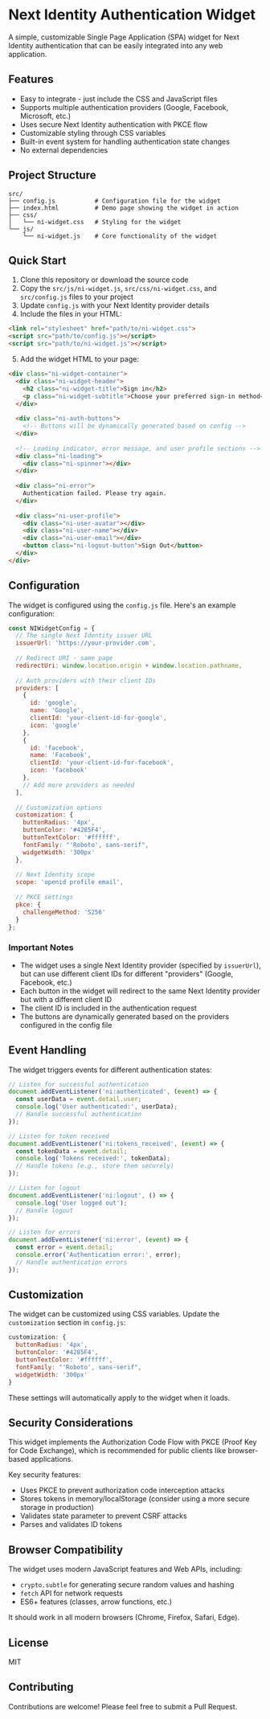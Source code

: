 # Next Identity Authentication Widget

A simple, customizable Single Page Application (SPA) widget for Next Identity authentication that can be easily integrated into any web application.

## Features

- Easy to integrate - just include the CSS and JavaScript files
- Supports multiple authentication providers (Google, Facebook, Microsoft, etc.)
- Uses secure Next Identity authentication with PKCE flow
- Customizable styling through CSS variables
- Built-in event system for handling authentication state changes
- No external dependencies

## Project Structure

```
src/
├── config.js           # Configuration file for the widget
├── index.html          # Demo page showing the widget in action
├── css/
│   └── ni-widget.css   # Styling for the widget
└── js/
    └── ni-widget.js    # Core functionality of the widget
```

## Quick Start

1. Clone this repository or download the source code
2. Copy the `src/js/ni-widget.js`, `src/css/ni-widget.css`, and `src/config.js` files to your project
3. Update `config.js` with your Next Identity provider details
4. Include the files in your HTML:

```html
<link rel="stylesheet" href="path/to/ni-widget.css">
<script src="path/to/config.js"></script>
<script src="path/to/ni-widget.js"></script>
```

5. Add the widget HTML to your page:

```html
<div class="ni-widget-container">
  <div class="ni-widget-header">
    <h2 class="ni-widget-title">Sign in</h2>
    <p class="ni-widget-subtitle">Choose your preferred sign-in method</p>
  </div>
  
  <div class="ni-auth-buttons">
    <!-- Buttons will be dynamically generated based on config -->
  </div>
  
  <!-- Loading indicator, error message, and user profile sections -->
  <div class="ni-loading">
    <div class="ni-spinner"></div>
  </div>
  
  <div class="ni-error">
    Authentication failed. Please try again.
  </div>
  
  <div class="ni-user-profile">
    <div class="ni-user-avatar"></div>
    <div class="ni-user-name"></div>
    <div class="ni-user-email"></div>
    <button class="ni-logout-button">Sign Out</button>
  </div>
</div>
```

## Configuration

The widget is configured using the `config.js` file. Here's an example configuration:

```javascript
const NIWidgetConfig = {
  // The single Next Identity issuer URL
  issuerUrl: 'https://your-provider.com',
  
  // Redirect URI - same page
  redirectUri: window.location.origin + window.location.pathname,
  
  // Auth providers with their client IDs
  providers: [
    {
      id: 'google',
      name: 'Google',
      clientId: 'your-client-id-for-google',
      icon: 'google'
    },
    {
      id: 'facebook',
      name: 'Facebook',
      clientId: 'your-client-id-for-facebook',
      icon: 'facebook'
    },
    // Add more providers as needed
  ],
  
  // Customization options
  customization: {
    buttonRadius: '4px',
    buttonColor: '#4285F4',
    buttonTextColor: '#ffffff',
    fontFamily: "'Roboto', sans-serif",
    widgetWidth: '300px'
  },
  
  // Next Identity scope
  scope: 'openid profile email',
  
  // PKCE settings
  pkce: {
    challengeMethod: 'S256'
  }
};
```

### Important Notes

- The widget uses a single Next Identity provider (specified by `issuerUrl`), but can use different client IDs for different "providers" (Google, Facebook, etc.)
- Each button in the widget will redirect to the same Next Identity provider but with a different client ID
- The client ID is included in the authentication request
- The buttons are dynamically generated based on the providers configured in the config file

## Event Handling

The widget triggers events for different authentication states:

```javascript
// Listen for successful authentication
document.addEventListener('ni:authenticated', (event) => {
  const userData = event.detail.user;
  console.log('User authenticated:', userData);
  // Handle successful authentication
});

// Listen for token received
document.addEventListener('ni:tokens_received', (event) => {
  const tokenData = event.detail;
  console.log('Tokens received:', tokenData);
  // Handle tokens (e.g., store them securely)
});

// Listen for logout
document.addEventListener('ni:logout', () => {
  console.log('User logged out');
  // Handle logout
});

// Listen for errors
document.addEventListener('ni:error', (event) => {
  const error = event.detail;
  console.error('Authentication error:', error);
  // Handle authentication errors
});
```

## Customization

The widget can be customized using CSS variables. Update the `customization` section in `config.js`:

```javascript
customization: {
  buttonRadius: '4px',
  buttonColor: '#4285F4',
  buttonTextColor: '#ffffff',
  fontFamily: "'Roboto', sans-serif",
  widgetWidth: '300px'
}
```

These settings will automatically apply to the widget when it loads.

## Security Considerations

This widget implements the Authorization Code Flow with PKCE (Proof Key for Code Exchange), which is recommended for public clients like browser-based applications. 

Key security features:
- Uses PKCE to prevent authorization code interception attacks
- Stores tokens in memory/localStorage (consider using a more secure storage in production)
- Validates state parameter to prevent CSRF attacks
- Parses and validates ID tokens

## Browser Compatibility

The widget uses modern JavaScript features and Web APIs, including:
- `crypto.subtle` for generating secure random values and hashing
- `fetch` API for network requests
- ES6+ features (classes, arrow functions, etc.)

It should work in all modern browsers (Chrome, Firefox, Safari, Edge).

## License

MIT

## Contributing

Contributions are welcome! Please feel free to submit a Pull Request.
